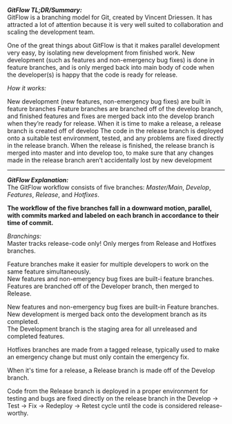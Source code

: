 **_GitFlow TL;DR/Summary:_**<br>
GitFlow is a branching model for Git, created by Vincent Driessen. 
It has attracted a lot of attention because it is very well suited to collaboration and scaling the development team.

One of the great things about GitFlow is that it makes parallel development very easy, by isolating new development from finished work. 
New development (such as features and non-emergency bug fixes) is done in feature branches, and is only merged back into main body of code
when the developer(s) is happy that the code is ready for release.

*How it works:*<br>

New development (new features, non-emergency bug fixes) are built in feature branches
Feature branches are branched off of the develop branch, and finished features and fixes are merged back into the develop branch when they’re ready for release.
When it is time to make a release, a release branch is created off of develop
The code in the release branch is deployed onto a suitable test environment, tested, and any problems are fixed directly in the release branch.
When the release is finished, the release branch is merged into master and into develop too, to make sure that any changes 
made in the release branch aren’t accidentally lost by new development

---

**_GitFlow Explanation:_**<br>
The GitFlow workflow consists of five branches: _Master/Main_, _Develop_, _Features_, _Release_, and _Hotfixes_.

**The workflow of the five branches fall in a downward motion, parallel, with commits marked and labeled on each branch in accordance to their time of commit.**

*Branchings:*<br>
Master tracks release-code only! Only merges from Release and Hotfixes branches. 

Feature branches make it easier for multiple developers to work on the same feature simultaneously. <br>New features and non-emergency bug fixes are built-i feature branches. <br>Features are branched off of the Developer branch, then merged to Release.

New features and non-emergency bug fixes are built-in Feature branches. <br>New development is merged back onto the development branch as its completed. <br>The Development branch is the staging area for all unreleased and completed features.

Hotfixes branches are made from a tagged release, typically used to make an emergency change but must only contain the emergency fix.

When it's time for a release, a Release branch is made off of the Develop branch.

Code from the Release branch is deployed in a proper environment for testing and bugs are fixed directly on the release branch in the Develop -> Test -> Fix -> Redeploy -> Retest cycle until the code is considered release-worthy.
